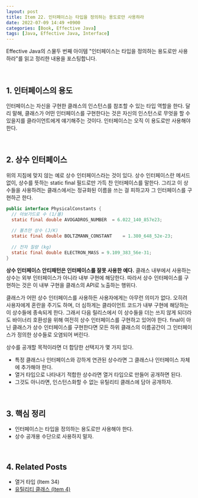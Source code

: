 ```yaml
---
layout: post
title: Item 22. 인터페이스는 타입을 정의하는 용도로만 사용하라
date: 2022-07-09 14:49 +0900
categories: [Book, Effective Java]
tags: [Java, Effective Java, Interface]
---
```




Effective Java의 스물두 번째 아이템 "인터페이스는 타입을 정의하는 용도로만 사용하라"를 읽고 정리한 내용을 포스팅합니다.

<br>

## 1. 인터페이스의 용도

인터페이스는 자신을 구현한 클래스의 인스턴스를 참조할 수 있는 타입 역할을 한다. 달리 말해, 클래스가 어떤 인터페이스를 구현한다는 것은 자신의 인스턴스로 무엇을 할 수 있을지를 클라이언트에게 얘기해주는 것이다. 인터페이스는 오직 이 용도로만 사용해야 한다.

<br>

## 2. 상수 인터페이스

위의 지침에 맞지 않는 예로 상수 인터페이스라는 것이 있다. 상수 인터페이스란 메서드 없이, 상수를 뜻하는 static final 필드로만 가득 찬 인터페이스를 말한다. 그리고 이 상수들을 사용하려는 클래스에서는 정규화된 이름을 쓰는 걸 피하고자 그 인터페이스를 구현하곤 한다.

```java
public interface PhysicalConstants {
  // 아보가드로 수 (1/몰)
  static final double AVOGADROS_NUMBER	= 6.022_140_857e23;
  
  // 볼츠만 상수 (J/K)
  static final double BOLTZMANN_CONSTANT	= 1.380_648_52e-23;
  
  // 전자 질량 (kg)
  static final double ELECTRON_MASS	= 9.109_383_56e-31;
}
```

**상수 인터페이스 안티패턴은 인터페이스를 잘못 사용한 예다.** 클래스 내부에서 사용하는 상수는 외부 인터페이스가 아니라 내부 구현에 해당한다. 따라서 상수 인터페이스를 구현하는 것은 이 내부 구현을 클래스의 API로 노출하는 행위다.

클래스가 어떤 상수 인터페이스를 사용하든 사용자에게는 아무런 의미가 없다. 오히려 사용자에게 혼란을 주기도 하며, 더 심하게는 클라이언트 코드가 내부 구현에 해당하는 이 상수들에 종속되게 한다. 그래서 다음 릴리스에서 이 상수들을 더는 쓰지 않게 되더라도 바이너리 호환성을 위해 여전히 상수 인터페이스를 구현하고 있어야 한다. final이 아닌 클래스가 상수 인터페이스를 구현한다면 모든 하위 클래스의 이름공간이 그 인터페이스가 정의한 상수들로 오염되어 버린다.

상수를 공개할 목적이라면 더 합당한 선택지가 몇 가지 있다.

- 특정 클래스나 인터페이스와 강하게 연관된 상수라면 그 클래스나 인터페이스 자체에 추가해야 한다.
- 열거 타입으로 나타내기 적합한 상수라면 열거 타입으로 만들어 공개하면 된다.
- 그것도 아니라면, 인스턴스화할 수 없는 유틸리티 클래스에 담아 공개하자.

<br>

## 3. 핵심 정리

- 인터페이스는 타입을 정의하는 용도로만 사용해야 한다. 
- 상수 공개용 수단으로 사용하지 말자.

<br>

## 4. Related Posts

- 열거 타입 (Item 34)
- [유틸리티 클래스 (Item 4)](https://heung27.github.io/posts/item-4-%EC%9D%B8%EC%8A%A4%ED%84%B4%EC%8A%A4%ED%99%94%EB%A5%BC-%EB%A7%89%EC%9C%BC%EB%A0%A4%EA%B1%B0%EB%93%A0-private-%EC%83%9D%EC%84%B1%EC%9E%90%EB%A5%BC-%EC%82%AC%EC%9A%A9%ED%95%98%EB%9D%BC/)
